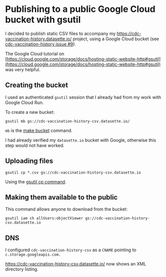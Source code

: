 # Publishing to a public Google Cloud bucket with gsutil

I decided to publish static CSV files to accompany my https://cdc-vaccination-history.datasette.io/ project, using a Google Cloud bucket (see [cdc-vaccination-history issue #9](https://github.com/simonw/cdc-vaccination-history/issues/9)).

The Google Cloud tutorial on [https://cloud.google.com/storage/docs/hosting-static-website-http#gsutil](https://cloud.google.com/storage/docs/hosting-static-website-http#gsutil) was very helpful.

## Creating the bucket

I used an authenticated `gsutil` session that I already had from my work with Google Cloud Run.

To create a new bucket:

    gsutil mb gs://cdc-vaccination-history-csv.datasette.io/

`mb` is the [make bucket](https://cloud.google.com/storage/docs/gsutil/commands/mb) command.

I had already verified my `datasette.io` bucket with Google, otherwise this step would not have worked.

## Uploading files

    gsutil cp *.csv gs://cdc-vaccination-history-csv.datasette.io

Using the [gsutil cp command](https://cloud.google.com/storage/docs/gsutil/commands/cp).

## Making them available to the public

This command allows anyone to download from the bucket:

    gsutil iam ch allUsers:objectViewer gs://cdc-vaccination-history-csv.datasette.io

## DNS

I configured `cdc-vaccination-history-csv` as a `CNAME` pointing to `c.storage.googleapis.com.`

https://cdc-vaccination-history-csv.datasette.io/ now shows an XML directory listing.

